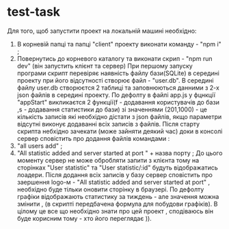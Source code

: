 # test-task
Для того, щоб запустити проект на локальній машині необхідно: 
1) В корневій папці та папці "client" проекту виконати команду - "npm i" ; 
2) Повернутись до корневого каталогу та виконати скрип - "npm run dev" (він запустить клієнт та сервер)
При першому запуску програми скрипт перевіряє наявність файлу бази(SQLite) в середині проекту при його відсутності створює файл - "user.db".
В середині файлу user.db створюєтся 2 таблиці та заповнюються данними з 2-х json файлів в середині проекту.
По дефолту в файлі app.js у фцнкції "appStart" викликаєтся 2 функції(f - додавання користувачів до бази ,s - додавання статистики до бази)
зі значеннями (201,1000) - це кількість записів які необхідно дістати з json файлів, якщо параметри відсутні виконує додаванні всіх записів з файлів.
Після старту скрипта небхідно зачекати (може зайняти деякий час) доки в консолі сервер сповістить про додання файлів командами : 
1) "all users add" ; 
2) "All statistic added and server started at port " + назва порту ;
До цього моменту сервер не може обробляти запити з клієнта тому на сторінках "User statistic" та "User statistic/:id" будуть відображатись лоадери.
Після додання всіх записів у базу сервер сповістить про заершення logo-м - "All statistic added and server started at port" , необхідно буде тільки оновити сторінку в браузері.
По дефолту графіки відображають статистику за тиждень - але значення можна змінити , (в скрипті передбачена формула для побудови графіків).
В цілому це все що необхідно знати про цей проект , сподіваюсь він буде корисним тому - хто його переглядає )).
